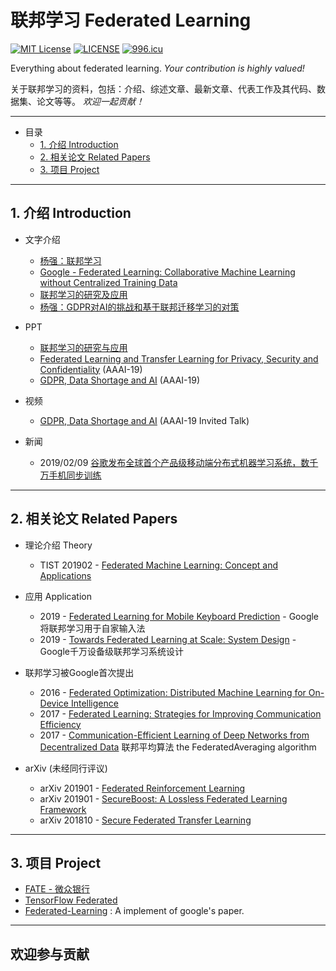 # 联邦学习 Federated Learning

[![MIT License](https://img.shields.io/badge/license-MIT-green.svg)](https://opensource.org/licenses/MIT)
[![LICENSE](https://img.shields.io/badge/license-Anti%20996-blue.svg)](https://github.com/996icu/996.ICU/blob/master/LICENSE) [![996.icu](https://img.shields.io/badge/link-996.icu-red.svg)](https://996.icu)


Everything about federated learning. *Your contribution is highly valued!* 

关于联邦学习的资料，包括：介绍、综述文章、最新文章、代表工作及其代码、数据集、论文等等。 *欢迎一起贡献！* 

---

- 目录
	- [1. 介绍 Introduction](##1.-介绍-Introduction)
	- [2. 相关论文 Related Papers](##2.-相关论文-Related-Papers)
	- [3. 项目 Project](##3.-项目-Project)

---

## 1. 介绍 Introduction
- 文字介绍
    - [杨强：联邦学习](https://mp.weixin.qq.com/s/5FTrG5SZey2yeIbuyT3HoQ)
    - [Google - Federated Learning: Collaborative Machine Learning without Centralized Training Data](https://ai.googleblog.com/2017/04/federated-learning-collaborative.html)
    - [联邦学习的研究及应用](https://mp.weixin.qq.com/s?src=11&timestamp=1555896266&ver=1561&signature=ZtLlc7qakNAdw8hV3dxaB30PxtK9hAshYsIxccFf-D4eJrUw6YKQcqD0lD3SDMEn4egQTafUZr429er7SueP6HKLTr*uFKfr6JuHc3OvfdJ-uExiEJStHFynC65htbLp&new=1)
    - [杨强：GDPR对AI的挑战和基于联邦迁移学习的对策](https://zhuanlan.zhihu.com/p/42646278) 

- PPT
    - [联邦学习的研究与应用](https://aisp-1251170195.file.myqcloud.com/fedweb/1553845987342.pdf)
    - [Federated Learning and Transfer Learning for Privacy, Security and Confidentiality](https://aisp-1251170195.file.myqcloud.com/fedweb/1552916850679.pdf) (AAAI-19)
    - [GDPR, Data Shortage and AI](https://aisp-1251170195.file.myqcloud.com/fedweb/1552916659436.pdf) (AAAI-19) 

- 视频
    - [GDPR, Data Shortage and AI](https://aaai.org/Conferences/AAAI-19/invited-speakers/#yang) (AAAI-19 Invited Talk) 

- 新闻
	- 2019/02/09 [谷歌发布全球首个产品级移动端分布式机器学习系统，数千万手机同步训练](https://www.jiemian.com/article/2853096.html)

---

## 2. 相关论文 Related Papers
- 理论介绍 Theory
    - TIST 201902 - [Federated Machine Learning: Concept and Applications](https://dl.acm.org/citation.cfm?id=3298981) 

- 应用 Application
	- 2019 - [Federated Learning for Mobile Keyboard Prediction](https://arxiv.org/abs/1811.03604) - Google将联邦学习用于自家输入法 
	- 2019 - [Towards Federated Learning at Scale: System Design](https://arxiv.org/abs/1902.01046) - Google千万设备级联邦学习系统设计

- 联邦学习被Google首次提出
    - 2016 - [Federated Optimization: Distributed Machine Learning for On-Device Intelligence](https://arxiv.org/abs/1610.02527)
    - 2017 - [Federated Learning: Strategies for Improving Communication Efficiency](https://arxiv.org/abs/1610.05492)
    - 2017 - [Communication-Efficient Learning of Deep Networks from Decentralized Data](https://arxiv.org/abs/1602.05629) 联邦平均算法 the FederatedAveraging algorithm

- arXiv (未经同行评议)
    - arXiv 201901 - [Federated Reinforcement Learning](https://arxiv.org/abs/1901.08277)
    - arXiv 201901 - [SecureBoost: A Lossless Federated Learning Framework](https://arxiv.org/abs/1901.08755)
    - arXiv 201810 - [Secure Federated Transfer Learning](https://arxiv.org/abs/1812.03337) 

---

## 3. 项目 Project
- [FATE - 微众银行](https://github.com/WeBankFinTech/FATE)
- [TensorFlow Federated](https://github.com/tensorflow/federated)
- [Federated-Learning](https://github.com/roxanneluo/Federated-Learning) : A implement of google's paper.

---

## 欢迎参与贡献

